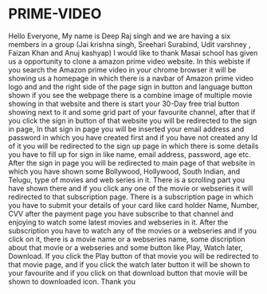 # PRIME-VIDEO
Hello Everyone,
My name is Deep Raj singh and we are having a six members in a group (Jai krishna singh, Sreehari Surabind, Udit varshney , Faizan Khan and Anuj kashyap) I would like to thank Masai school has given us a opportunity to clone a amazon prime video website.
In this webiste if you search the Amazon prime video in your chrome browser it will be showing us a homepage in which there is a navbar of Amazon prime video logo and and the right side of the page sign in button and language button shown if you see the webpage there is a combine image of multiple movie showing in that website and there is start your 30-Day free trial button showing next to it and some grid part of your favourite channel, after that if you click the sign in button of that website you will be redirected to the sign in page, In that sign in page you will be inserted your email address and password in which you have created first and if you have not created any Id of it you will be redirected to the sign up page in which there is some details you have to fill up for sign in like name, email address, password, age etc.
After the sign in page you will be redirected to main page of that website in which you have shown some Bollywood, Hollywood, South Indian, and Telugu, type of movies and web series in it.
There is a  scrolling part you have shown there and if you click any one of the movie or webseries it will redirected to that subscription page.
There is a subscription page in which you have to submit your details of your card like card holder Name, Number, CVV after the payment page you have subscribe to that channel and enjoying to watch some latest movies and webseries in it.
After the subscription you have to watch any of the movies or a webseries and if you click on it, there is a movie name or a webseries name, some discription about that movie or a webseries and some button like Play, Watch later, Download. If you  click the Play button of that movie you  will be redirected to that movie page, and if you click the watch later button it will be shown to your favourite and if you click on that download button that movie will be shown to downloaded icon.
Thank you
